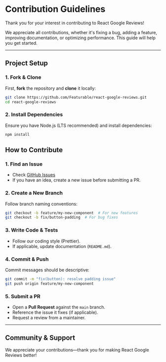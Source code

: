 # Contribution Guidelines

Thank you for your interest in contributing to React Google Reviews!

We appreciate all contributions, whether it's fixing a bug, adding a feature, improving documentation, or optimizing performance. This guide will help you get started.

---

## Project Setup

### 1. Fork & Clone
First, **fork** the repository and **clone** it locally:

```sh
git clone https://github.com/Featurable/react-google-reviews.git
cd react-google-reviews
```

### 2. Install Dependencies
Ensure you have Node.js (LTS recommended) and install dependencies:

```sh
npm install
```

## How to Contribute

###  1. Find an Issue

- Check [GitHub Issues](https://github.com/Featurable/react-google-reviews/issues)
- If you have an idea, create a new issue before submitting a PR.

### 2. Create a New Branch

Follow branch naming conventions:

```sh
git checkout -b feature/my-new-component  # For new features
git checkout -b fix/button-padding  # For bug fixes
```

### 3. Write Code & Tests

- Follow our coding style (Prettier).
- If applicable, update documentation (`README.md`).

### 4. Commit & Push

Commit messages should be descriptive:

```sh
git commit -m "fix(button): resolve padding issue"
git push origin feature/my-new-component
```

### 5. Submit a PR
- Open a **Pull Request** against the `main` branch.
- Reference the issue it fixes (if applicable).
- Request a review from a maintainer.

---

## Community & Support

We appreciate your contributions—thank you for making React Google Reviews better!